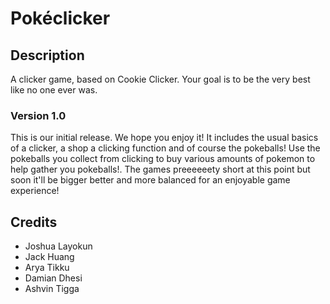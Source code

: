 # Pokéclicker

## Description
A clicker game, based on Cookie Clicker. Your goal is to be the very best like no one ever was.
<!--
## FAQs

### Insert question here?
Insert answer here.

### Insert question here?
Insert answer here.

## Changelog

### Version 1.1

#### Bug fixes
 * Fixed thing
 * Fixed other thing

#### Changes
 * Added thing
 * Removed thing
 * Added a group of related things:
   * one
   * two
   * three
   * four
 * If you want to be fancy, you can use a...
   * + to indicate something added and a...
   * - to indicate something removed, just be careful with your markdown syntax!
-->
### Version 1.0
This is our initial release. We hope you enjoy it! It includes the usual basics of a clicker, a shop a clicking function and of course the pokeballs! Use the pokeballs you collect from clicking to buy various amounts of pokemon to help gather you pokeballs!. The games preeeeeety short at this point but soon it'll be bigger better and more balanced for an enjoyable game experience!

## Credits
* Joshua Layokun
* Jack Huang
* Arya Tikku
* Damian Dhesi
* Ashvin Tigga
